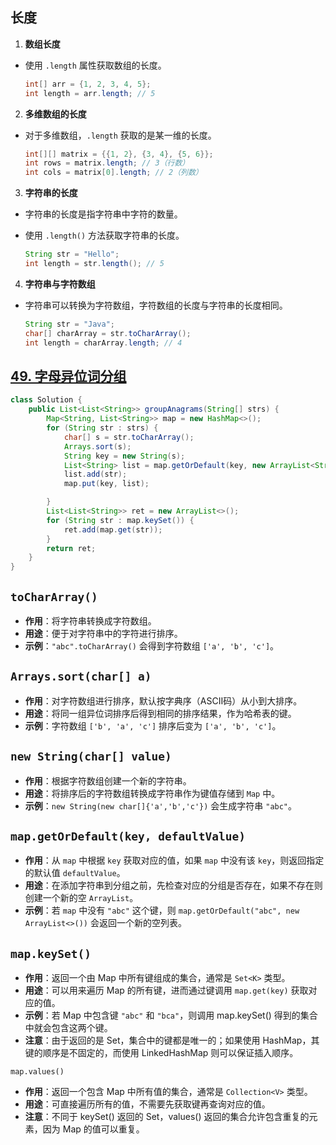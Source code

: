 ## 长度

 1. **数组长度**

- 使用 `.length` 属性获取数组的长度。

  ```java
  int[] arr = {1, 2, 3, 4, 5};
  int length = arr.length; // 5
  ```

2. **多维数组的长度**

- 对于多维数组，`.length` 获取的是某一维的长度。

  ```java
  int[][] matrix = {{1, 2}, {3, 4}, {5, 6}};
  int rows = matrix.length; // 3（行数）
  int cols = matrix[0].length; // 2（列数）
  ```

3. **字符串的长度**

- 字符串的长度是指字符串中字符的数量。

- 使用 `.length()` 方法获取字符串的长度。

  ```java
  String str = "Hello";
  int length = str.length(); // 5
  ```

4. **字符串与字符数组**

- 字符串可以转换为字符数组，字符数组的长度与字符串的长度相同。

  ```java
  String str = "Java";
  char[] charArray = str.toCharArray();
  int length = charArray.length; // 4
  ```

## [49. 字母异位词分组](https://leetcode.cn/problems/group-anagrams/description/?envType=study-plan-v2&envId=top-100-liked)

```java
class Solution {
    public List<List<String>> groupAnagrams(String[] strs) {
        Map<String, List<String>> map = new HashMap<>();
        for (String str : strs) {
            char[] s = str.toCharArray();
            Arrays.sort(s);
            String key = new String(s);
            List<String> list = map.getOrDefault(key, new ArrayList<String>());
            list.add(str);
            map.put(key, list);

        }
        List<List<String>> ret = new ArrayList<>();
        for (String str : map.keySet()) {
            ret.add(map.get(str));
        }
        return ret;
    }
}
```

## `toCharArray()` 

- **作用**：将字符串转换成字符数组。
- **用途**：便于对字符串中的字符进行排序。
- **示例**：`"abc".toCharArray()` 会得到字符数组 `['a', 'b', 'c']`。

## `Arrays.sort(char[] a)` 

- **作用**：对字符数组进行排序，默认按字典序（ASCII码）从小到大排序。
- **用途**：将同一组异位词排序后得到相同的排序结果，作为哈希表的键。
- **示例**：字符数组 `['b', 'a', 'c']` 排序后变为 `['a', 'b', 'c']`。

## `new String(char[] value)`

- **作用**：根据字符数组创建一个新的字符串。
- **用途**：将排序后的字符数组转换成字符串作为键值存储到 `Map` 中。
- **示例**：`new String(new char[]{'a','b','c'})` 会生成字符串 `"abc"`。

## `map.getOrDefault(key, defaultValue)` 

- **作用**：从 `map` 中根据 `key` 获取对应的值，如果 `map` 中没有该 `key`，则返回指定的默认值 `defaultValue`。
- **用途**：在添加字符串到分组之前，先检查对应的分组是否存在，如果不存在则创建一个新的空 `ArrayList`。
- **示例**：若 `map` 中没有 `"abc"` 这个键，则 `map.getOrDefault("abc", new ArrayList<>())` 会返回一个新的空列表。

## `map.keySet()`

- **作用**：返回一个由 Map 中所有键组成的集合，通常是 `Set<K>` 类型。
- **用途**：可以用来遍历 Map 的所有键，进而通过键调用 `map.get(key)` 获取对应的值。
- **示例**：若 Map 中包含键 `"abc"` 和 `"bca"`，则调用 map.keySet() 得到的集合中就会包含这两个键。
- **注意**：由于返回的是 Set，集合中的键都是唯一的；如果使用 HashMap，其键的顺序是不固定的，而使用 LinkedHashMap 则可以保证插入顺序。

`map.values()`

- **作用**：返回一个包含 Map 中所有值的集合，通常是 `Collection<V>` 类型。
- **用途**：可直接遍历所有的值，不需要先获取键再查询对应的值。
- **注意**：不同于 keySet() 返回的 Set，values() 返回的集合允许包含重复的元素，因为 Map 的值可以重复。